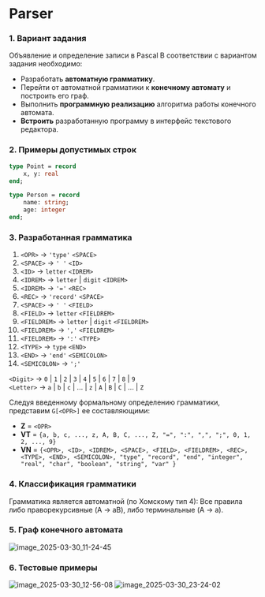 # Parser

### 1. Вариант задания  
Объявление и определение записи в Pascal
В соответствии с вариантом задания необходимо:  
- Разработать **автоматную грамматику**.  
- Перейти от автоматной грамматики к **конечному автомату** и построить его граф.  
- Выполнить **программную реализацию** алгоритма работы конечного автомата.  
- **Встроить** разработанную программу в интерфейс текстового редактора.

### 2. Примеры допустимых строк
```pascal
type Point = record
    x, y: real
end;

type Person = record
    name: string;
    age: integer
end;
```

### 3. Разработанная грамматика 
1) `<OPR>` → `'type'` `<SPACE>`
2) `<SPACE>` → `' '` `<ID>`
3) `<ID>` → `letter` `<IDREM>`
4) `<IDREM>` → `letter` | `digit` `<IDREM>`
5) `<IDREM>` → `'='` `<REC>`
6) `<REC>` → `'record'` `<SPACE>`
7) `<SPACE>` → `' '` `<FIELD>`
8) `<FIELD>` → `letter` `<FIELDREM>`
9) `<FIELDREM>` → `letter` | `digit` `<FIELDREM>`
10) `<FIELDREM>` → `','` `<FIELDREM>`
11) `<FIELDREM>` → `':'` `<TYPE>`
12) `<TYPE>` → `type` `<END>`
13) `<END>` → `'end'` `<SEMICOLON>`
14) `<SEMICOLON>` → `';'`

`<Digit>` → `0` | `1` | `2` | `3` | `4` | `5` | `6` | `7` | `8` | `9`  
`<Letter>` → `a` | `b` | `c` | ... | `z` | `A` | `B` | `C` | ... | `Z`  

Следуя введенному формальному определению грамматики, представим `G[<OPR>]` ее составляющими:  
- **Z** = `<OPR>`  
- **VT** = `{a, b, c, ..., z, A, B, C, ..., Z, "=", ":", ",", ";", 0, 1, 2, ..., 9}`  
- **VN** = `{<OPR>, <ID>, <IDREM>, <SPACE>, <FIELD>, <FIELDREM>, <REC>, <TYPE>, <END>, <SEMICOLON>, "type", "record", "end", "integer", "real", "char", "boolean", "string", "var" }`  
 

### 4. Классификация грамматики  
Грамматика является автоматной (по Хомскому тип 4): Все правила либо праворекурсивные (A → aB), 
либо терминальные (A → a).

### 5. Граф конечного автомата
![image_2025-03-30_11-24-45](https://github.com/user-attachments/assets/5176714c-5984-4a51-b29f-78126c009c25)

### 6. Тестовые примеры
![image_2025-03-30_12-56-08](https://github.com/user-attachments/assets/f64584af-bbce-481e-abea-860848028619)
![image_2025-03-30_23-24-02](https://github.com/user-attachments/assets/32a96b65-88f7-4c9c-a71b-a70296bf4c65)
